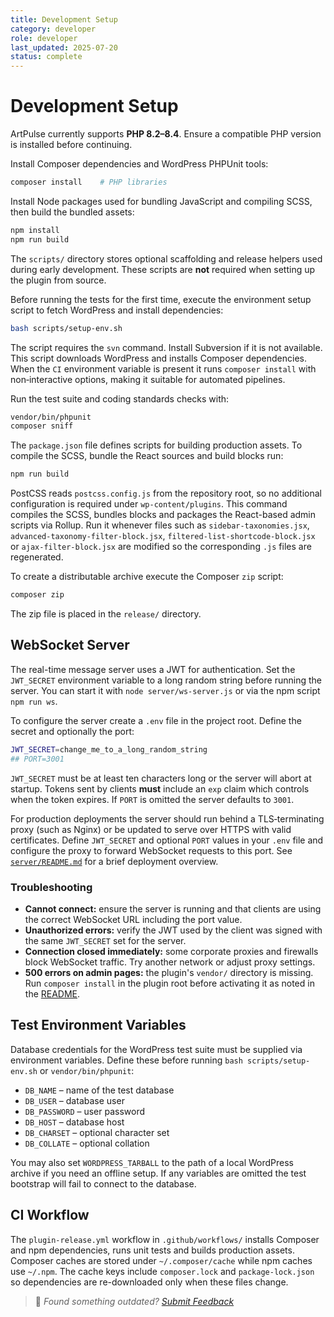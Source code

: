 ```yaml
---
title: Development Setup
category: developer
role: developer
last_updated: 2025-07-20
status: complete
---
```

# Development Setup

ArtPulse currently supports **PHP 8.2–8.4**. Ensure a compatible PHP version is installed before continuing.

Install Composer dependencies and WordPress PHPUnit tools:

```bash
composer install    # PHP libraries
```

Install Node packages used for bundling JavaScript and compiling SCSS, then build the bundled assets:

```bash
npm install
npm run build
```

The `scripts/` directory stores optional scaffolding and release helpers used during early development. These scripts are **not** required when setting up the plugin from source.

Before running the tests for the first time, execute the environment setup script to fetch WordPress and install dependencies:

```bash
bash scripts/setup-env.sh
```
The script requires the `svn` command. Install Subversion if it is not available. This script downloads WordPress and installs Composer dependencies. When the `CI` environment variable is present it runs `composer install` with non‑interactive options, making it suitable for automated pipelines.

Run the test suite and coding standards checks with:

```bash
vendor/bin/phpunit
composer sniff
```

The `package.json` file defines scripts for building production assets. To compile the SCSS, bundle the React sources and build blocks run:

```bash
npm run build
```
PostCSS reads `postcss.config.js` from the repository root, so no additional configuration is required under `wp-content/plugins`. This command compiles the SCSS, bundles blocks and packages the React-based admin scripts via Rollup. Run it whenever files such as `sidebar-taxonomies.jsx`, `advanced-taxonomy-filter-block.jsx`, `filtered-list-shortcode-block.jsx` or `ajax-filter-block.jsx` are modified so the corresponding `.js` files are regenerated.

To create a distributable archive execute the Composer `zip` script:

```bash
composer zip
```

The zip file is placed in the `release/` directory.

## WebSocket Server

The real-time message server uses a JWT for authentication. Set the `JWT_SECRET` environment variable to a long random string before running the server. You can start it with `node server/ws-server.js` or via the npm script `npm run ws`.

To configure the server create a `.env` file in the project root. Define the secret and optionally the port:

```bash
JWT_SECRET=change_me_to_a_long_random_string
## PORT=3001
```

`JWT_SECRET` must be at least ten characters long or the server will abort at startup. Tokens sent by clients **must** include an `exp` claim which controls when the token expires. If `PORT` is omitted the server defaults to `3001`.

For production deployments the server should run behind a TLS‑terminating proxy (such as Nginx) or be updated to serve over HTTPS with valid certificates. Define `JWT_SECRET` and optional `PORT` values in your `.env` file and configure the proxy to forward WebSocket requests to this port. See [`server/README.md`](../server/README.md) for a brief deployment overview.

### Troubleshooting

- **Cannot connect:** ensure the server is running and that clients are using the correct WebSocket URL including the port value.
- **Unauthorized errors:** verify the JWT used by the client was signed with the same `JWT_SECRET` set for the server.
- **Connection closed immediately:** some corporate proxies and firewalls block WebSocket traffic. Try another network or adjust proxy settings.
- **500 errors on admin pages:** the plugin's `vendor/` directory is missing. Run `composer install` in the plugin root before activating it as noted in the [README](../README.md).

## Test Environment Variables

Database credentials for the WordPress test suite must be supplied via environment variables. Define these before running `bash scripts/setup-env.sh` or `vendor/bin/phpunit`:

- `DB_NAME` – name of the test database
- `DB_USER` – database user
- `DB_PASSWORD` – user password
- `DB_HOST` – database host
- `DB_CHARSET` – optional character set
- `DB_COLLATE` – optional collation

You may also set `WORDPRESS_TARBALL` to the path of a local WordPress archive if you need an offline setup. If any variables are omitted the test bootstrap will fail to connect to the database.

## CI Workflow

The `plugin-release.yml` workflow in `.github/workflows/` installs Composer and npm dependencies, runs unit tests and builds production assets. Composer caches are stored under `~/.composer/cache` while npm caches use `~/.npm`. The cache keys include `composer.lock` and `package-lock.json` so dependencies are re-downloaded only when these files change.

> 💬 *Found something outdated? [Submit Feedback](feedback.md)*
